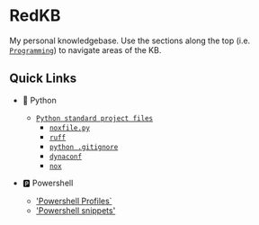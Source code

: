 # RedKB

My personal knowledgebase. Use the sections along the top (i.e. [`Programming`](./programming/)) to navigate areas of the KB.

## Quick Links

- 🐍 Python
    - [`Python standard project files`](./programming/standard-project-files/python/)
        - [`noxfile.py`](./programming/standard-project-files/python/nox/)
        - [`ruff`](./programming/standard-project-files/python/ruff/)
        - [`python .gitignore`](./programming/standard-project-files/python/gitignore.md)
        - [`dynaconf`](./programming/standard-project-files/python/Dynaconf/)
        - [`nox`](./programming/standard-project-files/python/nox/)

- 🅿️ Powershell
    - ['Powershell Profiles`](./programming/powershell/profiles.md)
    - ['Powershell snippets'](./programming/powershell/snippets.md)
